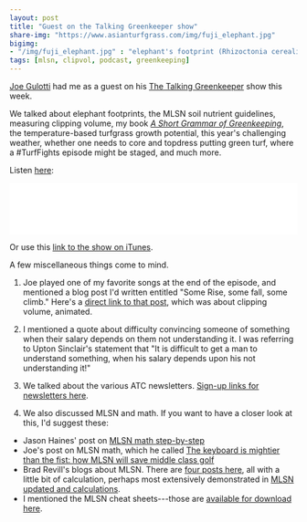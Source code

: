 ```yaml
---
layout: post
title: "Guest on the Talking Greenkeeper show"
share-img: "https://www.asianturfgrass.com/img/fuji_elephant.jpg"
bigimg:
- "/img/fuji_elephant.jpg" : "elephant's footprint (Rhizoctonia cerealis) on noshiba near Mt. Fuji, October"
tags: [mlsn, clipvol, podcast, greenkeeping]
---
```


[Joe Gulotti](https://twitter.com/hardg43) had me as a guest on his [The Talking Greenkeeper](http://thetalkinggreenkeeper.libsyn.com/website/episode-6-micah-woods) show this week. 

We talked about elephant footprints, the MLSN soil nutrient guidelines, measuring clipping volume, my book [*A Short Grammar of Greenkeeping*](https://leanpub.com/short_grammar_of_greenkeeping), the temperature-based turfgrass growth potential, this year's challenging weather, whether one needs to core and topdress putting green turf, where a #TurfFights episode might be staged, and much more.

Listen [here](http://thetalkinggreenkeeper.libsyn.com/website/episode-6-micah-woods):

<iframe style="border: none" src="//html5-player.libsyn.com/embed/episode/id/7444295/height/90/theme/custom/autoplay/no/autonext/no/thumbnail/yes/preload/no/no_addthis/no/direction/forward/render-playlist/no/custom-color/000000/" height="90" width="100%" scrolling="no"  allowfullscreen webkitallowfullscreen mozallowfullscreen oallowfullscreen msallowfullscreen></iframe>

Or use this [link to the show on iTunes](https://itunes.apple.com/us/podcast/the-talking-greenkeeper/id1435947281?mt=2#episodeGuid=9a57de3fbe4448fb94e71d0572fc7783).

A few miscellaneous things come to mind. 

1. Joe played one of my favorite songs at the end of the episode, and mentioned a blog post I'd written entitled "Some Rise, some fall, some climb." Here's a [direct link to that post](https://www.asianturfgrass.com/2018-06-10-some-rise-some-fall-some-climb/), which was about clipping volume, animated.

2. I mentioned a quote about difficulty convincing someone of something when their salary depends on them not understanding it. I was referring to Upton Sinclair's statement that "It is difficult to get a man to understand something, when his salary depends upon his not understanding it!"

3.  We talked about the various ATC newsletters. [Sign-up links for newsletters here](https://www.asianturfgrass.com/lists/).

4. We also discussed MLSN and math. If you want to have a closer look at this, I'd suggest these:

* Jason Haines' post on [MLSN math step-by-step](http://www.turfhacker.com/2018/03/mlsn-math-step-by-step.html)
* Joe's post on MLSN math, which he called [The keyboard is mightier than the fist: how MLSN will save middle class golf](http://www.thewalkinggreenkeeper.com/2018/01/near-end-of-summer-last-season-john.html)
* Brad Revill's blogs about MLSN. There are [four posts here](https://www.bradrevillturf.com/goingagainstthegrain?category=MLSN), all with a little bit of calculation, perhaps most extensively demonstrated in [MLSN updated and calculations](https://www.bradrevillturf.com/goingagainstthegrain/9/1/2017/mlsn-update-and-calculations).
* I mentioned the MLSN cheat sheets---those are [available for download here](https://www.asianturfgrass.com/2018-02-03-new-mlsn-cheat-sheet/).





